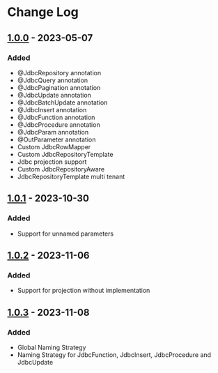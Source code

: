 # Change Log

## [1.0.0] - 2023-05-07
### Added
- @JdbcRepository annotation
- @JdbcQuery annotation
- @JdbcPagination annotation
- @JdbcUpdate annotation
- @JdbcBatchUpdate annotation
- @JdbcInsert annotation
- @JdbcFunction annotation
- @JdbcProcedure annotation
- @JdbcParam annotation
- @OutParameter annotation
- Custom JdbcRowMapper
- Custom JdbcRepositoryTemplate
- Jdbc projection support
- Custom JdbcRepositoryAware
- JdbcRepositoryTemplate multi tenant

## [1.0.1] - 2023-10-30
### Added
- Support for unnamed parameters

## [1.0.2] - 2023-11-06
### Added
- Support for projection without implementation

## [1.0.3] - 2023-11-08
### Added
- Global Naming Strategy
- Naming Strategy for JdbcFunction, JdbcInsert, JdbcProcedure and JdbcUpdate

[1.0.0]: https://github.com/cmeza20/spring-boot-starter-jdbc-repository/tree/1.0.0
[1.0.1]: https://github.com/cmeza20/spring-boot-starter-jdbc-repository/tree/1.0.1
[1.0.2]: https://github.com/cmeza20/spring-boot-starter-jdbc-repository/tree/1.0.2
[1.0.3]: https://github.com/cmeza20/spring-boot-starter-jdbc-repository/tree/1.0.3